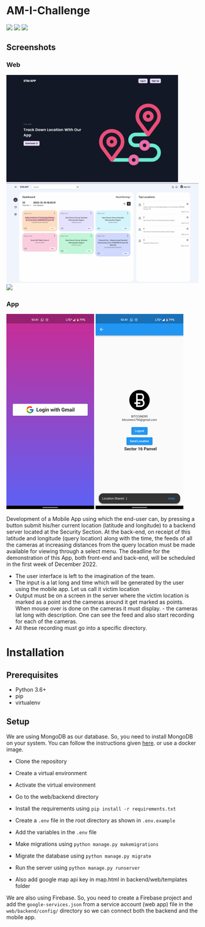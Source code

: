 # AM-I-Challenge
<img src="https://img.shields.io/static/v1?label=Flutter&message=Done&color=PURPLE"/> <img src="https://img.shields.io/static/v1?label=Django&message=Done&color=PURPLE"/> <img src="https://img.shields.io/static/v1?label=Firebase&message=Done&color=PURPLE"/>

## Screenshots

### Web
<p float="left">
  <img src="https://github.com/gamingflexer/AM-I-Challenge/blob/main/images/web_home.png?raw=true" width="450" /> 
  <img src="https://github.com/gamingflexer/AM-I-Challenge/blob/main/images/web_dashboard.png?raw=true" width="540" />
  <img src="https://github.com/gamingflexer/AM-I-Challenge/blob/main/images/web_map.png?raw=true" width="450" /> 
</p>

### App
<p float="left">
  <img src="https://github.com/gamingflexer/AM-I-Challenge/blob/main/images/login.png?raw=true" width="230" />
  <img src="https://github.com/gamingflexer/AM-I-Challenge/blob/main/images/home.png?raw=true" width="230" /> 
</p>

Development of a Mobile App using which the end-user can, by pressing a button submit his/her current location (latitude and longitude) to a backend server located at the Security Section.  At the back-end, on receipt of this latitude and longitude (query location) along with the time, the feeds of all the cameras at increasing distances from the query location must be made available for viewing through a select menu.  The deadline for the demonstration of this App, both front-end and back-end, will be scheduled in the first week of December 2022. 

- ​The user interface is left to the imagination of the team.
- The input is a lat long and time which will be generated by the user using the mobile app. Let us call it victim location
- Output must be on a screen in the server where the victim location is marked as a point and the cameras around it get marked as points. When mouse over is done on the cameras it must display. - the cameras lat long with description. One can see the feed and also start recording for each of the cameras.
- All these recording must go into a specific directory.

# Installation

## Prerequisites

- Python 3.6+
- pip
- virtualenv

## Setup

We are using MongoDB as our database. So, you need to install MongoDB on your system. You can follow the instructions given [here](https://docs.mongodb.com/manual/installation/). or use a docker image.

- Clone the repository
- Create a virtual environment
- Activate the virtual environment
- Go to the web/backend directory
- Install the requirements using `pip install -r requirements.txt`
- Create a `.env` file in the root directory as shown in `.env.example`
- Add the variables in the `.env` file
- Make migrations using `python manage.py makemigrations`
- Migrate the database using `python manage.py migrate`
- Run the server using `python manage.py runserver`

- Also add google map api key in map.html in backend/web/templates folder

We are also using Firebase. So, you need to create a Firebase project and add the `google-services.json` from a service account (web app) file in the `web/backend/config/` directory so we can connect both the backend and the mobile app.
